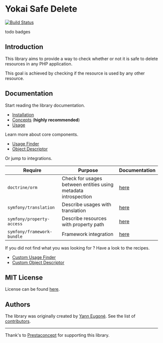 Yokai Safe Delete
=================

[![Build Status](https://travis-ci.org/yokai-php/safe-delete.svg?branch=master)](https://travis-ci.org/yokai-php/safe-delete)

todo badges

Introduction
------------

This library aims to provide a way to check whether or not it is safe to delete resources in any PHP application.

This goal is achieved by checking if the resource is used by any other resource.


Documentation
-------------

Start reading the library documentation.

* [Installation](docs/1-install.md)
* [Concepts](docs/2-concepts.md) (**highly recommended**)
* [Usage](docs/3-usage.md)


Learn more about core components.

* [Usage Finder](docs/components/usage-finder.md)
* [Object Descriptor](docs/components/object-descriptor.md)



Or jump to integrations.

| Require                    | Purpose                                                        | Documentation                                        |
| -------------------------- | -------------------------------------------------------------- | ---------------------------------------------------- |
| `doctrine/orm`             | Check for usages between entities using metadata introspection | [here](docs/integration/doctrine-orm.md)             |
| `symfony/translation`      | Describe usages with translation                               | [here](docs/integration/symfony-translation.md)      |
| `symfony/property-access`  | Describe resources with property path                          | [here](docs/integration/symfony-property-access.md)  |
| `symfony/framework-bundle` | Framework integration                                          | [here](docs/integration/symfony-framework.md)        |


If you did not find what you was looking for ? Have a look to the recipes.

* [Custom Usage Finder](docs/recipes/custom-usage-finder.md)
* [Custom Object Descriptor](docs/recipes/custom-object-descriptor.md)


MIT License
-----------

License can be found [here](LICENSE).


Authors
-------

The library was originally created by [Yann Eugoné](https://github.com/yann-eugone).
See the list of [contributors](https://github.com/yokai-php/safe-delete/contributors).


---

Thank's to [Prestaconcept](https://github.com/prestaconcept) for supporting this library.
